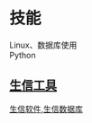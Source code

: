 # 技能


Linux、数据库使用    
Python   

## [生信工具](/Skills/bioinfo_tools)
[生信软件](/Skills/bioinfo_tools/softwares),[生信数据库](/Skills/bioinfo_tools/databases)
